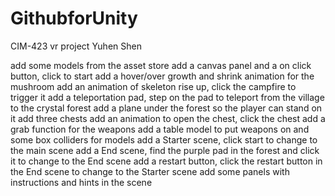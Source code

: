 # GithubforUnity
CIM-423 vr project
Yuhen Shen

add some models from the asset store
add a canvas panel and a on click button, click to start
add a hover/over growth and shrink animation for the mushroom
add an animation of skeleton rise up, click the campfire to trigger it
add a teleportation pad, step on the pad to teleport from the village to the crystal forest
add a plane under the forest so the player can stand on it
add three chests
add an animation to open the chest, click the chest
add a grab function for the weapons
add a table model to put weapons on and some box colliders for models
add a Starter scene, click start to change to the main scene
add a End scene, find the purple pad in the forest and click it to change to the End scene
add a restart button, click the restart button in the End scene to change to the Starter scene
add some panels with instructions and hints in the scene
